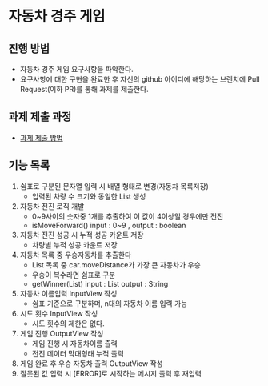 # 자동차 경주 게임
## 진행 방법
* 자동차 경주 게임 요구사항을 파악한다.
* 요구사항에 대한 구현을 완료한 후 자신의 github 아이디에 해당하는 브랜치에 Pull Request(이하 PR)를 통해 과제를 제출한다.

## 과제 제출 과정
* [과제 제출 방법](https://github.com/next-step/nextstep-docs/tree/master/precourse)

## 기능 목록

1. 쉼표로 구분된 문자열 입력 시 배열 형태로 변경(자동차 목록저장)
    - 입력된 차량 수 크기와 동일한 List<Car> 생성
2. 자동차 전진 로직 개발
    - 0~9사이의 숫자중 1개를 추출하여 이 값이 4이상일 경우에만 전진
    - isMoveForward() input : 0~9 , output : boolean
3. 자동차 전진 성공 시 누적 성공 카운트 저장
    - 차량별 누적 성공 카운트 저장
4. 자동차 목록 중 우승자동차를 추출한다
    - List<Car> 목록 중 car.moveDistance가 가장 큰 자동차가 우승
    - 우승이 복수라면 쉼표로 구분
    - getWinner(List<Car>) input : List<Car>  output : String
5. 자동차 이름입력 InputView 작성
    - 쉼표 기준으로 구분하며, n대의 자동차 이름 입력 가능
6. 시도 횟수 InputView 작성
    - 시도 횟수의 제한은 없다.
7. 게임 진행 OutputView 작성
    - 게임 진행 시 자동차이름 출력
    - 전진 데이터 막대형태 누적 출력
8. 게임 완료 후 우승 자동차 출력 OutputView 작성
9. 잘못된 값 입력 시 [ERROR]로 시작하는 메시지 출력 후 재입력
